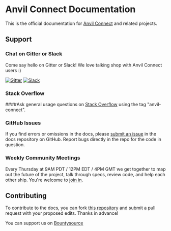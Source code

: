 # Anvil Connect Documentation

This is the official documentation for [Anvil Connect](https://github.com/anvilresearch/connect) and related projects.

## Support

### Chat on Gitter or Slack

Come say hello on Gitter or Slack! We love talking shop with Anvil Connect users :)

[![Gitter](https://badges.gitter.im/anvilresearch/connect.svg)](https://gitter.im/anvilresearch/connect) [![Slack](http://slackin.anvil.io/badge.svg)](http://slackin.anvil.io/)


### Stack Overflow

####Ask general usage questions on [Stack Overflow](http://stackoverflow.com/questions/tagged/anvil-connect) using the tag "anvil-connect".

### GitHub Issues

If you find errors or omissions in the docs, please [submit an issue](https://github.com/anvilresearch/connect-docs/issues) in the docs repository on GitHub. Report bugs directly in the repo for the code in question.

### Weekly Community Meetings

Every Thursday at 9AM PDT / 12PM EDT / 4PM GMT we get together to map out the future of the project, talk through specs, review code, and help each other ship. You're welcome to [join in](https://github.com/anvilresearch/connect/wiki/Weekly-Community-Hangouts-and-Meeting-Notes).

## Contributing

To contribute to the docs, you can fork [this repository](https://github.com/anvilresearch/connect-docs) and submit a pull request with your proposed edits. Thanks in advance!

You can support us on [Bountysource](https://salt.bountysource.com/teams/anvilresearch)